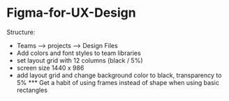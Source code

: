 # Figma-for-UX-Design
Structure:
- Teams --> projects --> Design Files
- Add colors and font styles to team libraries
- set layout grid with 12 columns (black / 5%)
- screen size 1440 x 986
- add layout grid and change background color to black, transparency to 5%
*** Get a habit of using frames instead of shape when using basic rectangles
